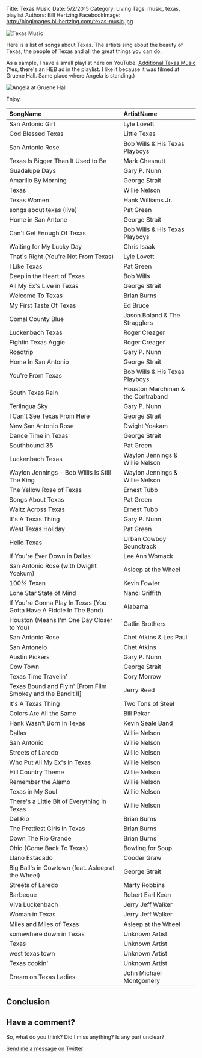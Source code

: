 Title: Texas Music
Date: 5/2/2015
Category: Living
Tags: music, texas, playlist
Authors: Bill Hertzing
FacebookImage: http://blogimages.billhertzing.com/texas-music.jpg

![Texas Music](http://blogimages.billhertzing.com/texas-music.jpg)

Here is a list of songs about Texas.  The artists sing about the beauty of Texas, the people of Texas and all the great things you can do.

As a sample, I have a small playlist here on YouTube.  [Additional Texas Music](https://www.youtube.com/playlist?list=PLs54hXXeWDKus4fbYbw148qMnNrnMKWYO)  (Yes, there's an HEB ad in the playlist.  I like it because it was filmed at Gruene Hall.  Same place where Angela is standing.)

![Angela at Gruene Hall](http://blogimages.billhertzing.com/angela-at-gruene-hall.jpg)

Enjoy.


| SongName                                                               | ArtistName                           |
|:--------------------------------------------------------------------- |:----------------------------------- |
| San Antonio Girl                                                       | Lyle Lovett                          |
| God Blessed Texas                                                      | Little Texas                         |
| San Antonio Rose                                                       | Bob Wills & His Texas Playboys       |
| Texas Is Bigger Than It Used to Be                                     | Mark Chesnutt                        |
| Guadalupe Days                                                         | Gary P. Nunn                         |
| Amarillo By Morning                                                    | George Strait                        |
| Texas                                                                  | Willie Nelson                        |
| Texas Women                                                            | Hank Williams Jr.                    |
| songs about texas (live)                                               | Pat Green                            |
| Home in San Antone                                                     | George Strait                        |
| Can't Get Enough Of Texas                                              | Bob Wills & His Texas Playboys       |
| Waiting for My Lucky Day                                               | Chris Isaak                          |
| That's Right (You're Not From Texas)                                   | Lyle Lovett                          |
| I Like Texas                                                           | Pat Green                            |
| Deep in the Heart of Texas                                             | Bob Wills                            |
| All My Ex's Live in Texas                                              | George Strait                        |
| Welcome To Texas                                                       | Brian Burns                          |
| My First Taste Of Texas                                                | Ed Bruce                             |
| Comal County Blue                                                      | Jason Boland & The Stragglers        |
| Luckenbach Texas                                                       | Roger Creager                        |
| Fightin Texas Aggie                                                    | Roger Creager                        |
| Roadtrip                                                               | Gary P. Nunn                         |
| Home In San Antonio                                                    | George Strait                        |
| You're From Texas                                                      | Bob Wills & His Texas Playboys       |
| South Texas Rain                                                       | Houston Marchman & the Contraband    |
| Terlingua Sky                                                          | Gary P. Nunn                         |
| I Can't See Texas From Here                                            | George Strait                        |
| New San Antonio Rose                                                   | Dwight Yoakam                        |
| Dance Time in Texas                                                    | George Strait                        |
| Southbound 35                                                          | Pat Green                            |
| Luckenbach Texas                                                       | Waylon Jennings & Willie Nelson      |
| Waylon Jennings - Bob Willis Is Still The King                         | Waylon Jennings & Willie Nelson      |
| The Yellow Rose of Texas                                               | Ernest Tubb                          |
| Songs About Texas                                                      | Pat Green                            |
| Waltz Across Texas                                                     | Ernest Tubb                          |
| It's A Texas Thing                                                     | Gary P. Nunn                         |
| West Texas Holiday                                                     | Pat Green                            |
| Hello Texas                                                            | Urban Cowboy Soundtrack              |
| If You're Ever Down in Dallas                                          | Lee Ann Womack                       |
| San Antonio Rose (with Dwight Yoakum)                                  | Asleep at the Wheel                  |
| 100% Texan                                                             | Kevin Fowler                         |
| Lone Star State of Mind                                                | Nanci Griffith                       |
| If You're Gonna Play In Texas (You Gotta Have A Fiddle In The Band)    | Alabama                              |
| Houston (Means I'm One Day Closer to You)                              | Gatlin Brothers                      |
| San Antonio Rose                                                       | Chet Atkins & Les Paul               |
| San Antoneio                                                           | Chet Atkins                          |
| Austin Pickers                                                         | Gary P. Nunn                         |
| Cow Town                                                               | George Strait                        |
| Texas Time Travelin'                                                   | Cory Morrow                          |
| Texas Bound and Flyin' [From Film Smokey and the Bandit II]            | Jerry Reed                           |
| It's A Texas Thing                                                     | Two Tons of Steel                    |
| Colors Are All the Same                                                | Bill Pekar                           |
| Hank Wasn't Born In Texas                                              | Kevin Seale Band                     |
| Dallas                                                                 | Willie Nelson                        |
| San Antonio                                                            | Willie Nelson                        |
| Streets of Laredo                                                      | Willie Nelson                        |
| Who Put All My Ex's in Texas                                           | Willie Nelson                        |
| Hill Country Theme                                                     | Willie Nelson                        |
| Remember the Alamo                                                     | Willie Nelson                        |
| Texas in My Soul                                                       | Willie Nelson                        |
| There's a Little Bit of Everything in Texas                            | Willie Nelson                        |
| Del Rio                                                                | Brian Burns                          |
| The Prettiest Girls In Texas                                           | Brian Burns                          |
| Down The Rio Grande                                                    | Brian Burns                          |
| Ohio (Come Back To Texas)                                              | Bowling for Soup                     |
| Llano Estacado                                                         | Cooder Graw                          |
| Big Ball's in Cowtown (feat. Asleep at the Wheel)                      | George Strait                        |
| Streets of Laredo                                                      | Marty Robbins                        |
| Barbeque                                                               | Robert Earl Keen                     |
| Viva Luckenbach                                                        | Jerry Jeff Walker                    |
| Woman in Texas                                                         | Jerry Jeff Walker                    |
| Miles and Miles of Texas                                               | Asleep at the Wheel                  |
| somewhere down in Texas                                                | Unknown Artist                       |
| Texas                                                                  | Unknown Artist                       |
| west texas town                                                        | Unknown Artist                       |
| Texas cookin'                                                          | Unknown Artist                       |
| Dream on Texas Ladies                                                  | John Michael Montgomery              |

## Conclusion

## Have a comment? ##
So, what do you think? Did I miss anything?  Is any part unclear?

[Send me a message on Twitter](https://twitter.com/BillHertzing)
